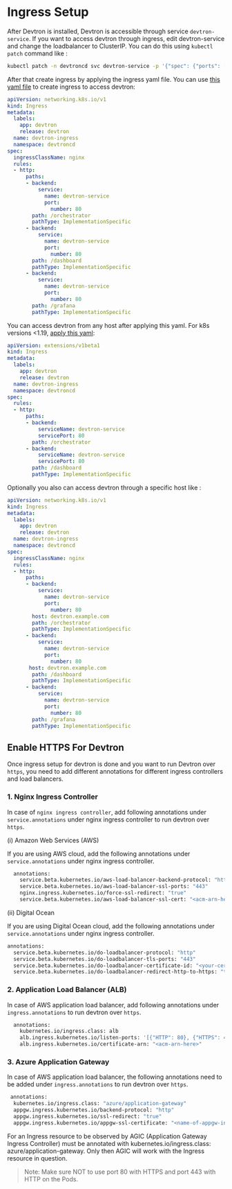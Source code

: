 # Ingress Setup

After Devtron is installed, Devtron is accessible through service `devtron-service`.
If you want to access devtron through ingress, edit devtron-service and change the loadbalancer to ClusterIP. You can do this using `kubectl patch` command like :

```bash
kubectl patch -n devtroncd svc devtron-service -p '{"spec": {"ports": [{"port": 80,"targetPort": "devtron","protocol": "TCP","name": "devtron"}],"type": "ClusterIP","selector": {"app": "devtron"}}}'
```
 
After that create ingress by applying the ingress yaml file.
You can use [this yaml file](https://github.com/devtron-labs/devtron/blob/main/manifests/yamls/devtron-ingress.yaml) to create ingress to access devtron:

```yaml
apiVersion: networking.k8s.io/v1
kind: Ingress
metadata:
  labels:
    app: devtron
    release: devtron
  name: devtron-ingress
  namespace: devtroncd
spec:
  ingressClassName: nginx
  rules:
  - http:
      paths:
      - backend:
          service:
            name: devtron-service
            port:
              number: 80
        path: /orchestrator
        pathType: ImplementationSpecific 
      - backend:
          service:
            name: devtron-service
            port:
              number: 80
        path: /dashboard
        pathType: ImplementationSpecific
      - backend:
          service:
            name: devtron-service
            port:
              number: 80
        path: /grafana
        pathType: ImplementationSpecific  
```        

You can access devtron from any host after applying this yaml. For k8s versions <1.19, [apply this yaml](https://github.com/devtron-labs/devtron/blob/main/manifests/yamls/devtron-ingress-legacy.yaml):

```yaml
apiVersion: extensions/v1beta1
kind: Ingress
metadata:
  labels:
    app: devtron
    release: devtron
  name: devtron-ingress
  namespace: devtroncd
spec:
  rules:
  - http:
      paths:
      - backend:
          serviceName: devtron-service
          servicePort: 80
        path: /orchestrator
      - backend:
          serviceName: devtron-service
          servicePort: 80
        path: /dashboard
        pathType: ImplementationSpecific  
```        

Optionally you also can access devtron through a specific host like :

```yaml
apiVersion: networking.k8s.io/v1
kind: Ingress
metadata:
  labels:
    app: devtron
    release: devtron
  name: devtron-ingress
  namespace: devtroncd
spec:
  ingressClassName: nginx
  rules:
  - http:
      paths:
      - backend:
          service:
            name: devtron-service
            port:
              number: 80
        host: devtron.example.com
        path: /orchestrator
        pathType: ImplementationSpecific 
      - backend:
          service:
            name: devtron-service
            port:
              number: 80
       host: devtron.example.com
        path: /dashboard
        pathType: ImplementationSpecific
      - backend:
          service:
            name: devtron-service
            port:
              number: 80
        path: /grafana
        pathType: ImplementationSpecific  
```

## Enable HTTPS For Devtron

Once ingress setup for devtron is done and you want to run Devtron over `https`, you need to add different annotations for different ingress controllers and load balancers.

### 1. Nginx Ingress Controller

In case of `nginx ingress controller`, add following annotations under `service.annotations` under nginx ingress controller to run devtron over `https`.

(i) Amazon Web Services (AWS)

If you are using AWS cloud, add the following annotations under `service.annotations` under nginx ingress controller.

```bash
  annotations:
    service.beta.kubernetes.io/aws-load-balancer-backend-protocol: "http"
    service.beta.kubernetes.io/aws-load-balancer-ssl-ports: "443"
    nginx.ingress.kubernetes.io/force-ssl-redirect: "true"
    service.beta.kubernetes.io/aws-load-balancer-ssl-cert: "<acm-arn-here>"
```

(ii) Digital Ocean

If you are using Digital Ocean cloud, add the following annotations under `service.annotations` under nginx ingress controller.

```bash
annotations:
  service.beta.kubernetes.io/do-loadbalancer-protocol: "http"
  service.beta.kubernetes.io/do-loadbalancer-tls-ports: "443"
  service.beta.kubernetes.io/do-loadbalancer-certificate-id: "<your-certificate-id>"
  service.beta.kubernetes.io/do-loadbalancer-redirect-http-to-https: "true"
```

### 2. Application Load Balancer (ALB)

In case of AWS application load balancer, add following annotations under `ingress.annotations` to run devtron over `https`.

```bash
  annotations:
    kubernetes.io/ingress.class: alb
    alb.ingress.kubernetes.io/listen-ports: '[{"HTTP": 80}, {"HTTPS": 443}]'
    alb.ingress.kubernetes.io/certificate-arn: "<acm-arn-here>"
```

### 3. Azure Application Gateway

In case of AWS application load balancer, the following annotations need to be added under `ingress.annotations` to run devtron over `https`.

```bash
 annotations:
  kubernetes.io/ingress.class: "azure/application-gateway"
  appgw.ingress.kubernetes.io/backend-protocol: "http"
  appgw.ingress.kubernetes.io/ssl-redirect: "true"
  appgw.ingress.kubernetes.io/appgw-ssl-certificate: "<name-of-appgw-installed-certificate>"
```
For an Ingress resource to be observed by AGIC (Application Gateway Ingress Controller) must be annotated with kubernetes.io/ingress.class: azure/application-gateway. Only then AGIC will work with the Ingress resource in question.

> Note: Make sure NOT to use port 80 with HTTPS and port 443 with HTTP on the Pods.



